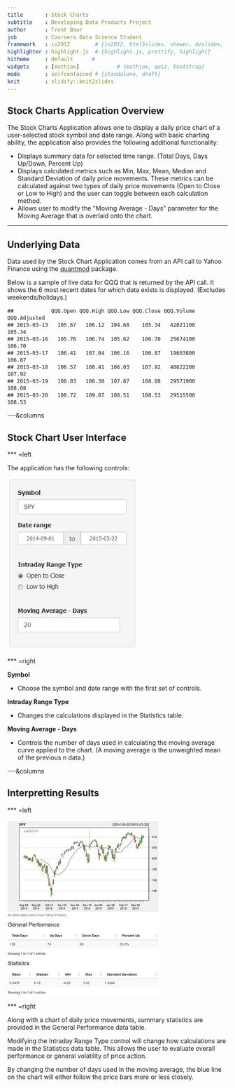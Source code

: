 ```yaml
---
title       : Stock Charts
subtitle    : Developing Data Products Project
author      : Trent Baur
job         : Coursera Data Science Student
framework   : io2012        # {io2012, html5slides, shower, dzslides, ...}
highlighter : highlight.js  # {highlight.js, prettify, highlight}
hitheme     : default      # 
widgets     : [mathjax]            # {mathjax, quiz, bootstrap}
mode        : selfcontained # {standalone, draft}
knit        : slidify::knit2slides
---
```


## Stock Charts Application Overview

The Stock Charts Application allows one to display a daily price chart of a user-selected stock symbol and date range. Along with basic charting ability, the application also provides the following additional functionality:
- Displays summary data for selected time range. (Total Days, Days Up/Down, Percent Up)
- Displays calculated metrics such as Min, Max, Mean, Median and Standard Deviation of daily price movements. These metrics can be calculated against two types of daily price movements (Open to Close or Low to High) and the user can toggle between each calculation method.
- Allows user to modify the "Moving Average - Days" parameter for the Moving Average that is overlaid onto the chart.

--- 

## Underlying Data

Data used by the Stock Chart Application comes from an API call to Yahoo Finance using the <a href="http://www.quantmod.com/">quantmod</a> package.  

Below is a sample of live data for QQQ that is returned by the API call. It shows the 6 most recent dates for which data exists is displayed. (Excludes weekends/holidays.)


```
##            QQQ.Open QQQ.High QQQ.Low QQQ.Close QQQ.Volume QQQ.Adjusted
## 2015-03-13   105.67   106.12  104.68    105.34   42021100       105.34
## 2015-03-16   105.76   106.74  105.62    106.70   25674100       106.70
## 2015-03-17   106.41   107.04  106.16    106.87   19603800       106.87
## 2015-03-18   106.57   108.41  106.03    107.92   40622200       107.92
## 2015-03-19   108.03   108.38  107.87    108.08   29571900       108.08
## 2015-03-20   108.72   109.07  108.51    108.53   29515500       108.53
```

---&columns


## Stock Chart User Interface

*** =left

The application has the following controls:

<img src = 'assets\img\controls.JPG'></img>

*** =right

<b>Symbol</b>
- Choose the symbol and date range with the first set of controls.

<b>Intraday Range Type</b>
- Changes the calculations displayed in the Statistics table.

<b>Moving Average - Days</b>
- Controls the number of days used in calculating the moving average curve applied to the chart. (A  moving average is the unweighted mean of the previous n data.)


---&columns

## Interpretting Results

*** =left

<img src = 'assets\img\results.JPG'></img>


*** =right

Along with a chart of daily price movements, summary statistics are provided in the General Performance data table.

Modifying the Intraday Range Type control will change how calculations are made in the Statistics data table. This allows the user to evaluate overall performance or general volatility of price action.

By changing the number of days used in the moving average, the blue line on the chart will either follow the price bars more or less closely.



